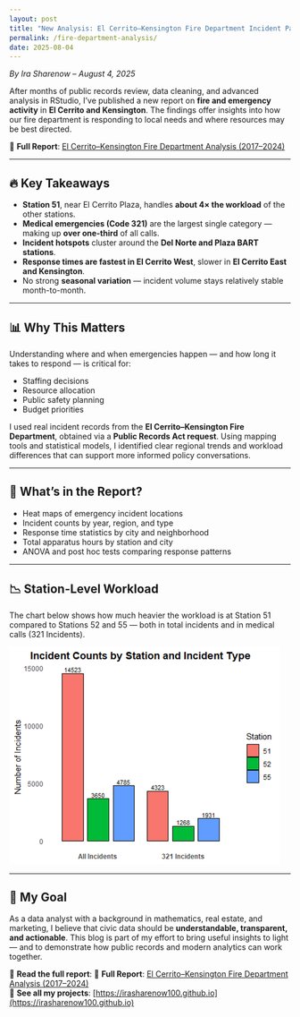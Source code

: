 ```yaml
---
layout: post
title: "New Analysis: El Cerrito–Kensington Fire Department Incident Patterns Reveal Key Insights"
permalink: /fire-department-analysis/
date: 2025-08-04
---
```

*By Ira Sharenow – August 4, 2025*

After months of public records review, data cleaning, and advanced analysis in RStudio, I’ve published a new report on **fire and emergency activity** in **El Cerrito and Kensington**. The findings offer insights into how our fire department is responding to local needs and where resources may be best directed.

📄 **Full Report**: [El Cerrito–Kensington Fire Department Analysis (2017–2024)](https://github.com/IraSharenow100/el-cerrito-fire-report)


---

## 🔥 Key Takeaways

- **Station 51**, near El Cerrito Plaza, handles **about 4× the workload** of the other stations.
- **Medical emergencies (Code 321)** are the largest single category — making up **over one-third** of all calls.
- **Incident hotspots** cluster around the **Del Norte and Plaza BART stations**.
- **Response times are fastest in El Cerrito West**, slower in **El Cerrito East and Kensington**.
- No strong **seasonal variation** — incident volume stays relatively stable month-to-month.

---

## 📊 Why This Matters

Understanding where and when emergencies happen — and how long it takes to respond — is critical for:

- Staffing decisions  
- Resource allocation  
- Public safety planning  
- Budget priorities

I used real incident records from the **El Cerrito–Kensington Fire Department**, obtained via a **Public Records Act request**. Using mapping tools and statistical models, I identified clear regional trends and workload differences that can support more informed policy conversations.

---

## 📍 What’s in the Report?

- Heat maps of emergency incident locations  
- Incident counts by year, region, and type  
- Response time statistics by city and neighborhood  
- Total apparatus hours by station and city  
- ANOVA and post hoc tests comparing response patterns

---

## 📉 Station-Level Workload

The chart below shows how much heavier the workload is at Station 51 compared to Stations 52 and 55 — both in total incidents and in medical calls (321 Incidents).

![Incident Counts by Station and Type](/assets/images/fire-department-station-bar-chart.png)

---

## 🧠 My Goal

As a data analyst with a background in mathematics, real estate, and marketing, I believe that civic data should be **understandable, transparent, and actionable**. This blog is part of my effort to bring useful insights to light — and to demonstrate how public records and modern analytics can work together.

🔗 **Read the full report**: 📄 **Full Report**: [El Cerrito–Kensington Fire Department Analysis (2017–2024)](https://github.com/IraSharenow100/el-cerrito-fire-report)   
🔗 **See all my projects**: [https://irasharenow100.github.io](https://irasharenow100.github.io)
